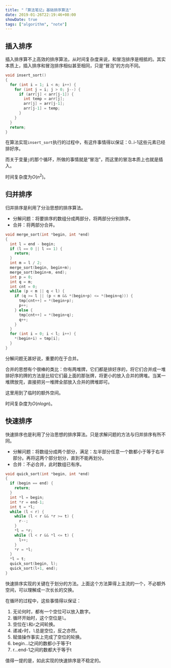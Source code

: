 ```yaml
---
title: "「算法笔记」基础排序算法"
date: 2019-01-26T22:19:46+08:00
showDate: true
tags: ["algorithm", "note"]
---
```


## 插入排序

插入排序算不上高效的排序算法，从时间复杂度来说，和冒泡排序是相抵的。其实本质上，插入排序和冒泡排序相似甚至相同，只是“冒泡”的方向不同。

```c++
void insert_sort()
{
  for (int i = 1; i < n; i++) {
    for (int j = i; j > 0; j--) {
      if (arr[j] < arr[j-1]) {
        int temp = arr[j];
        arr[j] = arr[j-1];
        arr[j-1] = temp;
      }
    }
  }
  return;
}
```

在算法实现`insert_sort`执行的过程中，有这件事情得以保证：0..i-1这些元素已经排好序。

而关于变量`j`的那个循环，所做的事情就是“冒泡”，而这里的冒泡本质上也就是插入。

时间复杂度为$O(n^2)​$。

## 归并排序

归并排序是利用了分治思想的排序算法。

- 分解问题：将要排序的数组分成两部分，将两部分分别排序。
- 合并：将两部分合并。

```c++
void merge_sort(int *begin, int *end)
{
  int l = end - begin;
  if (l == 0 || l == 1) {
    return;
  }
  int m = l / 2;
  merge_sort(begin, begin+m);
  merge_sort(begin+m, end);
  int p = 0;
  int q = m;
  int cnt = 0;
  while (p < m || q < l) {
    if (q >= l || (p < m && *(begin+p) <= *(begin+q))) {
      tmp[cnt++] = *(begin+p);
      p++;
    } else {
      tmp[cnt++] = *(begin+q);
      q++;
    }
  }
  for (int i = 0; i < l; i++) {
    *(begin+i) = tmp[i];
  }
}
```

分解问题无甚好说，重要的在于合并。

合并的思想有个很棒的类比：你有两堆牌，它们都是排好序的，将它们合并成一堆排好序的牌的方法是比较它们最上面的那张牌，将更小的放入合并的牌堆。当某一堆牌放完，直接把另一堆牌全部放入合并的牌堆即可。

这里用到了临时的额外空间。

时间复杂度为$O(nlogn)$。

## 快速排序

快速排序也是利用了分治思想的排序算法。只是求解问题的方法与归并排序有所不同。

- 分解问题：将数组分成两个部分，满足：左半部分任意一个数都小于等于右半部分。再将这两个部分划分，直到不能再划分。
- 合并：不必合并，此时数组已有序。

```c++
void quick_sort(int *begin, int *end)
{
  if (begin == end) {
    return;
  }
  int *l = begin;
  int *r = end-1;
  int t = *l;
  while (l < r) {
    while (l < r && *r >= t) {
      r--;
    }
    *l = *r;
    while (l < r && *l <= t) {
      l++;
    }
    *r = *l;
  }
  *l = t;
  quick_sort(begin, l);
  quick_sort(l+1, end);
}
```

快速排序实现的关键在于划分的方法。上面这个方法算得上主流的一个，不必额外空间，可以理解成一次长长的交换。

在循环的过程中，这些事情得以保证：

1. 无论何时，都有一个空位可以放入数字。
2. 循环开始时，这个空位是`l`。
3. 空位在`l`和`r`之间轮换。
4. 递减`r`时，`l`总是空位，反之亦然。
5. 赋值操作事实上完成了空位的轮换。
6. begin…l之间的数都小于等于t
7. r…end-1之间的数都大于等于t

值得一提的是，如此实现的快速排序是不稳定的。

